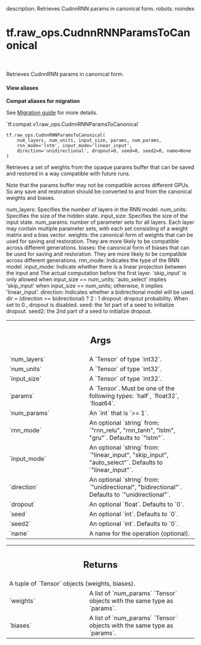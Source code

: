 description: Retrieves CudnnRNN params in canonical form.
robots: noindex

# tf.raw_ops.CudnnRNNParamsToCanonical

<!-- Insert buttons and diff -->

<table class="tfo-notebook-buttons tfo-api nocontent" align="left">

</table>



Retrieves CudnnRNN params in canonical form.

<section class="expandable">
  <h4 class="showalways">View aliases</h4>
  <p>
<b>Compat aliases for migration</b>
<p>See
<a href="https://www.tensorflow.org/guide/migrate">Migration guide</a> for
more details.</p>
<p>`tf.compat.v1.raw_ops.CudnnRNNParamsToCanonical`</p>
</p>
</section>

<pre class="devsite-click-to-copy prettyprint lang-py tfo-signature-link">
<code>tf.raw_ops.CudnnRNNParamsToCanonical(
    num_layers, num_units, input_size, params, num_params,
    rnn_mode=&#x27;lstm&#x27;, input_mode=&#x27;linear_input&#x27;,
    direction=&#x27;unidirectional&#x27;, dropout=0, seed=0, seed2=0, name=None
)
</code></pre>



<!-- Placeholder for "Used in" -->

Retrieves a set of weights from the opaque params buffer that can be saved and
restored in a way compatible with future runs.

Note that the params buffer may not be compatible across different GPUs. So any
save and restoration should be converted to and from the canonical weights and
biases.

num_layers: Specifies the number of layers in the RNN model.
num_units: Specifies the size of the hidden state.
input_size: Specifies the size of the input state.
num_params: number of parameter sets for all layers.
    Each layer may contain multiple parameter sets, with each set consisting of
    a weight matrix and a bias vector.
weights: the canonical form of weights that can be used for saving
    and restoration. They are more likely to be compatible across different
    generations.
biases: the canonical form of biases that can be used for saving
    and restoration. They are more likely to be compatible across different
    generations.
rnn_mode: Indicates the type of the RNN model.
input_mode: Indicate whether there is a linear projection between the input and
    The actual computation before the first layer. 'skip_input' is only allowed
    when input_size == num_units; 'auto_select' implies 'skip_input' when
    input_size == num_units; otherwise, it implies 'linear_input'.
direction: Indicates whether a bidirectional model will be used.
    dir = (direction == bidirectional) ? 2 : 1
dropout: dropout probability. When set to 0., dropout is disabled.
seed: the 1st part of a seed to initialize dropout.
seed2: the 2nd part of a seed to initialize dropout.

<!-- Tabular view -->
 <table class="responsive fixed orange">
<colgroup><col width="214px"><col></colgroup>
<tr><th colspan="2"><h2 class="add-link">Args</h2></th></tr>

<tr>
<td>
`num_layers`
</td>
<td>
A `Tensor` of type `int32`.
</td>
</tr><tr>
<td>
`num_units`
</td>
<td>
A `Tensor` of type `int32`.
</td>
</tr><tr>
<td>
`input_size`
</td>
<td>
A `Tensor` of type `int32`.
</td>
</tr><tr>
<td>
`params`
</td>
<td>
A `Tensor`. Must be one of the following types: `half`, `float32`, `float64`.
</td>
</tr><tr>
<td>
`num_params`
</td>
<td>
An `int` that is `>= 1`.
</td>
</tr><tr>
<td>
`rnn_mode`
</td>
<td>
An optional `string` from: `"rnn_relu", "rnn_tanh", "lstm", "gru"`. Defaults to `"lstm"`.
</td>
</tr><tr>
<td>
`input_mode`
</td>
<td>
An optional `string` from: `"linear_input", "skip_input", "auto_select"`. Defaults to `"linear_input"`.
</td>
</tr><tr>
<td>
`direction`
</td>
<td>
An optional `string` from: `"unidirectional", "bidirectional"`. Defaults to `"unidirectional"`.
</td>
</tr><tr>
<td>
`dropout`
</td>
<td>
An optional `float`. Defaults to `0`.
</td>
</tr><tr>
<td>
`seed`
</td>
<td>
An optional `int`. Defaults to `0`.
</td>
</tr><tr>
<td>
`seed2`
</td>
<td>
An optional `int`. Defaults to `0`.
</td>
</tr><tr>
<td>
`name`
</td>
<td>
A name for the operation (optional).
</td>
</tr>
</table>



<!-- Tabular view -->
 <table class="responsive fixed orange">
<colgroup><col width="214px"><col></colgroup>
<tr><th colspan="2"><h2 class="add-link">Returns</h2></th></tr>
<tr class="alt">
<td colspan="2">
A tuple of `Tensor` objects (weights, biases).
</td>
</tr>
<tr>
<td>
`weights`
</td>
<td>
A list of `num_params` `Tensor` objects with the same type as `params`.
</td>
</tr><tr>
<td>
`biases`
</td>
<td>
A list of `num_params` `Tensor` objects with the same type as `params`.
</td>
</tr>
</table>

